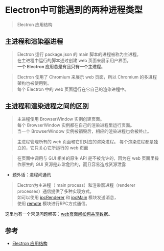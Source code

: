 #  Electron中可能遇到的两种进程类型

>Electron 应用结构

## 主进程和渲染器进程

>Electron 运行 package.json 的 main 脚本的进程被称为主进程。    
在主进程中运行的脚本通过创建 web 页面来展示用户界面。  
**一个 Electron 应用总是有且只有一个主进程**。


 >Electron 使用了 Chromium 来展示 web 页面，所以 Chromium 的多进程架构也被使用到。   
 每个 Electron 中的 web 页面运行在它自己的渲染进程中。


## 主进程和渲染进程之间的区别

>主进程使用 BrowserWindow 实例创建页面。  
每个 BrowserWindow 实例都在自己的渲染进程里运行页面。   
当一个 BrowserWindow 实例被销毁后，相应的渲染进程也会被终止。

>主进程管理所有的 web 页面和它们对应的渲染进程。 每个渲染进程都是独立的，它只关心它所运行的 web 页面

>在页面中调用与 GUI 相关的原生 API 是不被允许的，因为在 web 页面里操作原生的 GUI 资源是非常危险的，而且容易造成资源泄露

- 题外话：进程间通讯
>Electron为主进程（ main process）和渲染器进程（renderer processes）通信提供了多种实现方式，  
如可以使用 [ipcRenderer](https://electronjs.org/docs/api/ipc-renderer) 和 [ipcMain](https://electronjs.org/docs/api/ipc-main) 模块发送消息，  
使用 [remote](https://electronjs.org/docs/api/remote) 模块进行RPC方式通信。   

这里也有一个常见问题解答：[web页面间如何共享数据](https://electronjs.org/docs/faq#how-to-share-data-between-web-pages)。
 

## 参考
- [Electron 应用结构](https://electronjs.org/docs/tutorial/application-architecture)
